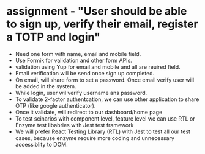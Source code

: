 # assignment - "User should be able to sign up, verify their email, register a TOTP and login"
- Need one form with name, email and mobile field.
- Use Formik for validation and other form APIs.
- validation using Yup for email and mobile and all are reuired field.
- Email verification will be send once sign up completed.
- On email, will share form to set a password. Once email verify user will be added in the system.
- While login, user wil verify username ans password.
- To validate 2-factor authentcation, we can use other application to share OTP (like google authenticator).
- Once it validate, will redirect to our dashboard/home page
- To test scinarios with component level, feature level we can use RTL or Enzyme test libabries with Jest test framework
- We will prefer React Testing Library (RTL) with Jest to test all our test cases, because enzyme require more coding and unnecessary accessiblity to DOM.
